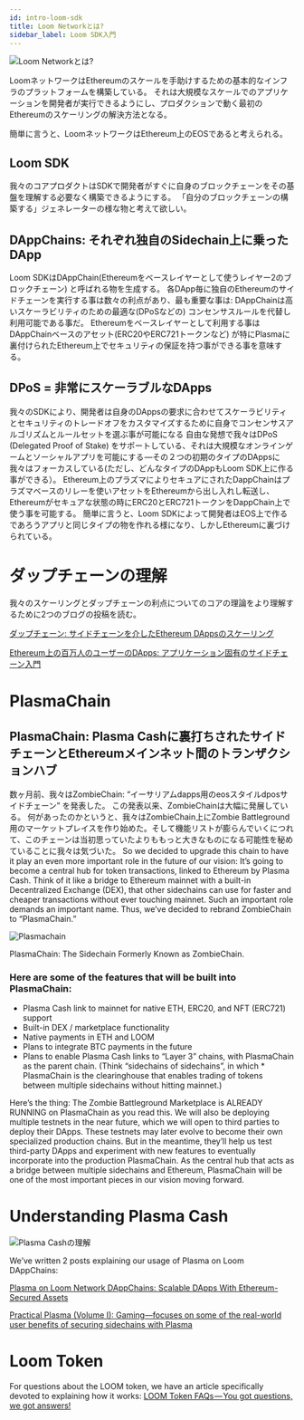```yaml
---
id: intro-loom-sdk
title: Loom Networkとは?
sidebar_label: Loom SDK入門
---
```

![Loom Networkとは?](/developers/img/what-is-loom.png)

LoomネットワークはEthereumのスケールを手助けするための基本的なインフラのプラットフォームを構築している。 それは大規模なスケールでのアプリケーションを開発者が実行できるようにし、プロダクションで動く最初のEthereumのスケーリングの解決方法となる。

簡単に言うと、LoomネットワークはEthereum上のEOSであると考えられる。

## Loom SDK

我々のコアプロダクトはSDKで開発者がすぐに自身のブロックチェーンをその基盤を理解する必要なく構築できるようにする。 「自分のブロックチェーンの構築する」ジェネレーターの様な物と考えて欲しい。

## DAppChains: それぞれ独自のSidechain上に乗ったDApp

Loom SDKはDAppChain(Ethereumをベースレイヤーとして使うレイヤー2のブロックチェーン) と呼ばれる物を生成する。 各DApp毎に独自のEthereumのサイドチェーンを実行する事は数々の利点があり、最も重要な事は: DAppChainは高いスケーラビリティのための最適な(DPoSなどの) コンセンサスルールを代替し利用可能である事だ。 Ethereumをベースレイヤーとして利用する事はDAppChainベースのアセット(ERC20やERC721トークンなど) が特にPlasmaに裏付けられたEthereum上でセキュリティの保証を持つ事ができる事を意味する。

## DPoS = 非常にスケーラブルなDApps

我々のSDKにより、開発者は自身のDAppsの要求に合わせてスケーラビリティとセキュリティのトレードオフをカスタマイズするために自身でコンセンサスアルゴリズムとルールセットを選ぶ事が可能になる 自由な発想で我々はDPoS (Delegated Proof of Stake) をサポートしている、それは大規模なオンラインゲームとソーシャルアプリを可能にする —その２つの初期のタイプのDAppsに我々はフォーカスしている(ただし、どんなタイプのDAppもLoom SDK上に作る事ができる）。 Ethereum上のプラズマによりセキュアにされたDappChainはプラズマベースのリレーを使いアセットをEthereumから出し入れし転送し、Ethereumがセキュアな状態の時にERC20とERC721トークンをDappChain上で使う事を可能する。 簡単に言うと、Loom SDKによって開発者はEOS上で作るであろうアプリと同じタイプの物を作れる様になり、しかしEthereumに裏づけられている。

# ダップチェーンの理解

我々のスケーリングとダップチェーンの利点についてのコアの理論をより理解するために2つのブログの投稿を読む。

[ダップチェーン: サイドチェーンを介したEthereum DAppsのスケーリング](https://medium.com/loom-network-japanese/dappチェーン-f40b5783fb6e)

[Ethereum上の百万人のユーザーのDApps: アプリケーション固有のサイドチェーン入門](https://medium.com/loom-network-japanese/イーサリアム上100万ユーザーdapps-分散型アプリケーション-bcd004ff03ed)

# PlasmaChain

## PlasmaChain: Plasma Cashに裏打ちされたサイドチェーンとEthereumメインネット間のトランザクションハブ

数ヶ月前、我々はZombieChain: “イーサリアムdapps用のeosスタイルdposサイドチェーン” を発表した。 この発表以来、ZombieChainは大幅に発展している。 何があったのかというと、我々はZombieChain上にZombie Battleground用のマーケットプレイスを作り始めた。そして機能リストが膨らんでいくにつれて、このチェーンは当初思っていたよりももっと大きなものになる可能性を秘めていることに我々は気づいた。 So we decided to upgrade this chain to have it play an even more important role in the future of our vision: It’s going to become a central hub for token transactions, linked to Ethereum by Plasma Cash. Think of it like a bridge to Ethereum mainnet with a built-in Decentralized Exchange (DEX), that other sidechains can use for faster and cheaper transactions without ever touching mainnet. Such an important role demands an important name. Thus, we’ve decided to rebrand ZombieChain to “PlasmaChain.”

![Plasmachain](/developers/img/plasmachain_diagram.png)

PlasmaChain: The Sidechain Formerly Known as ZombieChain.

### Here are some of the features that will be built into PlasmaChain:

* Plasma Cash link to mainnet for native ETH, ERC20, and NFT (ERC721) support
* Built-in DEX / marketplace functionality
* Native payments in ETH and LOOM
* Plans to integrate BTC payments in the future
* Plans to enable Plasma Cash links to “Layer 3” chains, with PlasmaChain as the parent chain. (Think “sidechains of sidechains”, in which * PlasmaChain is the clearinghouse that enables trading of tokens between multiple sidechains without hitting mainnet.)

Here’s the thing: The Zombie Battleground Marketplace is ALREADY RUNNING on PlasmaChain as you read this. We will also be deploying multiple testnets in the near future, which we will open to third parties to deploy their DApps. These testnets may later evolve to become their own specialized production chains. But in the meantime, they’ll help us test third-party DApps and experiment with new features to eventually incorporate into the production PlasmaChain. As the central hub that acts as a bridge between multiple sidechains and Ethereum, PlasmaChain will be one of the most important pieces in our vision moving forward.

# Understanding Plasma Cash

![Plasma Cashの理解](/developers/img/plasma.jpg)

We’ve written 2 posts explaining our usage of Plasma on Loom DAppChains:

[Plasma on Loom Network DAppChains: Scalable DApps With Ethereum-Secured Assets](https://medium.com/loom-network-japanese/loom-network-plasma-f21e58a57b6f)

[Practical Plasma (Volume I): Gaming—focuses on some of the real-world user benefits of securing sidechains with Plasma](https://medium.com/loom-network-japanese/実践的plasma-vol-1-ゲーミング-26d9dc7b5f95)

# Loom Token

For questions about the LOOM token, we have an article specifically devoted to explaining how it works: [LOOM Token FAQs — You got questions, we got answers!](https://medium.com/loom-network/loom-token-faqs-you-got-questions-we-got-answers-2d3c9185b4d0)